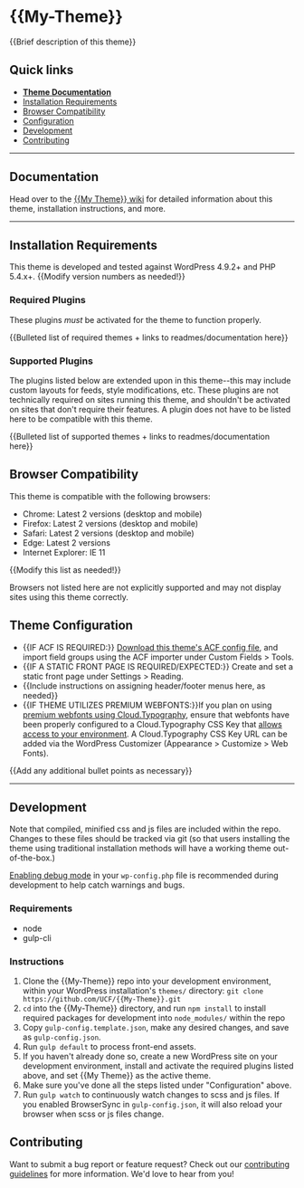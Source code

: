 # {{My-Theme}}

{{Brief description of this theme}}

## Quick links

* [**Theme Documentation**](https://github.com/UCF/{{My-Theme}}/wiki)
* [Installation Requirements](#Installation-Requirements)
* [Browser Compatibility](#Browser-Compatibility)
* [Configuration](#Configuration)
* [Development](#Development)
* [Contributing](#Contributing)

-----

## Documentation

Head over to the [{{My Theme}} wiki](https://github.com/UCF/{{My-Theme}}/wiki) for detailed information about this theme, installation instructions, and more.

-----

## Installation Requirements

This theme is developed and tested against WordPress 4.9.2+ and PHP 5.4.x+. {{Modify version numbers as needed!}}

### Required Plugins
These plugins *must* be activated for the theme to function properly.

{{Bulleted list of required themes + links to readmes/documentation here}}

### Supported Plugins
The plugins listed below are extended upon in this theme--this may include custom layouts for feeds, style modifications, etc.  These plugins are not technically required on sites running this theme, and shouldn't be activated on sites that don't require their features.  A plugin does not have to be listed here to be compatible with this theme.

{{Bulleted list of supported themes + links to readmes/documentation here}}


## Browser Compatibility
This theme is compatible with the following browsers:
* Chrome: Latest 2 versions (desktop and mobile)
* Firefox: Latest 2 versions (desktop and mobile)
* Safari: Latest 2 versions (desktop and mobile)
* Edge: Latest 2 versions
* Internet Explorer: IE 11

{{Modify this list as needed!}}

Browsers not listed here are not explicitly supported and may not display sites using this theme correctly.


## Theme Configuration

* {{IF ACF IS REQUIRED:}} [Download this theme's ACF config file](https://github.com/UCF/{{My-Theme}}/blob/master/dev/acf-export.json), and import field groups using the ACF importer under Custom Fields > Tools.
* {{IF A STATIC FRONT PAGE IS REQUIRED/EXPECTED:}} Create and set a static front page under Settings > Reading.
* {{Include instructions on assigning header/footer menus here, as needed}}
* {{IF THEME UTILIZES PREMIUM WEBFONTS:}}If you plan on using [premium webfonts using Cloud.Typography](https://ucf.github.io/Athena-Framework/getting-started/install/#cloudtypography-premium-font-configuration), ensure that webfonts have been properly configured to a Cloud.Typography CSS Key that [allows access to your environment](https://dashboard.typography.com/user-guide/managing-domains). A Cloud.Typography CSS Key URL can be added via the WordPress Customizer (Appearance > Customize > Web Fonts).

{{Add any additional bullet points as necessary}}

-----

## Development

Note that compiled, minified css and js files are included within the repo.  Changes to these files should be tracked via git (so that users installing the theme using traditional installation methods will have a working theme out-of-the-box.)

[Enabling debug mode](https://codex.wordpress.org/Debugging_in_WordPress) in your `wp-config.php` file is recommended during development to help catch warnings and bugs.

### Requirements
* node
* gulp-cli

### Instructions
1. Clone the {{My-Theme}} repo into your development environment, within your WordPress installation's `themes/` directory: `git clone https://github.com/UCF/{{My-Theme}}.git`
2. `cd` into the {{My-Theme}} directory, and run `npm install` to install required packages for development into `node_modules/` within the repo
3. Copy `gulp-config.template.json`, make any desired changes, and save as `gulp-config.json`.
3. Run `gulp default` to process front-end assets.
4. If you haven't already done so, create a new WordPress site on your development environment, install and activate the required plugins listed above, and set {{My Theme}} as the active theme.
5. Make sure you've done all the steps listed under "Configuration" above.
6. Run `gulp watch` to continuously watch changes to scss and js files.  If you enabled BrowserSync in `gulp-config.json`, it will also reload your browser when scss or js files change.


## Contributing

Want to submit a bug report or feature request?  Check out our [contributing guidelines](https://github.com/UCF/{{My-Theme}}/blob/master/CONTRIBUTING.md) for more information.  We'd love to hear from you!
